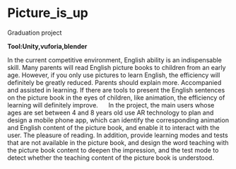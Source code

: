 # Picture_is_up
Graduation project

**Tool:Unity,vuforia,blender**

In the current competitive environment, English ability is an indispensable skill. Many parents will read English picture books to children from an early age. However, if you only use pictures to learn English, the efficiency will definitely be greatly reduced. Parents should explain more. Accompanied and assisted in learning. If there are tools to present the English sentences on the picture book in the eyes of children, like animation, the efficiency of learning will definitely improve.
     In the project, the main users whose ages are set between 4 and 8 years old use AR technology to plan and design a mobile phone app, which can identify the corresponding animation and English content of the picture book, and enable it to interact with the user. The pleasure of reading. In addition, provide learning modes and tests that are not available in the picture book, and design the word teaching with the picture book content to deepen the impression, and the test mode to detect whether the teaching content of the picture book is understood.
